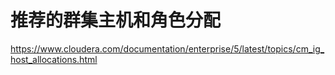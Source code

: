 # 推荐的群集主机和角色分配

https://www.cloudera.com/documentation/enterprise/5/latest/topics/cm_ig_host_allocations.html



